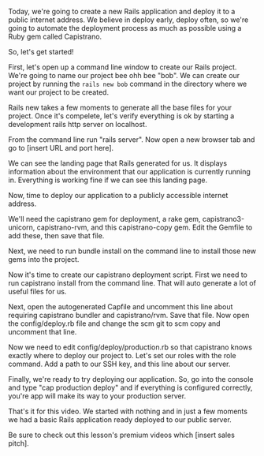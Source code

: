 Today, we're going to create a new Rails application and deploy it to a public internet address. We believe in deploy early, deploy often, so we're going to automate the deployment process as much as possible using a Ruby gem called Capistrano.

So, let's get started!

First, let's open up a command line window to create our Rails project. We're going to name our project bee ohh bee "bob". We can create our project by running the ```rails new bob``` command in the directory where we want our project to be created.

Rails new takes a few moments to generate all the base files for your project. Once it's compelete, let's verify everything is ok by starting a development rails http server on localhost.

From the command line run "rails server". Now open a new browser tab and go to [insert URL and port here].

We can see the landing page that Rails generated for us. It displays information about the environment that our application is currently running in. Everything is working fine if we can see this landing page.

Now, time to deploy our application to a publicly accessible internet address.

We'll need the capistrano gem for deployment, a rake gem, capistrano3-unicorn, capistrano-rvm, and this capistrano-copy gem. Edit the Gemfile to add these, then save that file.

Next, we need to run bundle install on the command line to install those new gems into the project.

Now it's time to create our capistrano deployment script. First we need to run capistrano install from the command line. That will auto generate a lot of useful files for us.

Next, open the autogenerated Capfile and uncomment this line about requiring capistrano bundler and capistrano/rvm. Save that file. Now open the config/deploy.rb file and change the scm git to scm copy and uncomment that line.

Now we need to edit config/deploy/production.rb so that capistrano knows exactly where to deploy our project to. Let's set our roles with the role command. Add a path to our SSH key, and this line about our server.

Finally, we're ready to try deploying our application. So, go into the console and type "cap production deploy" and if everything is configured correctly, you're app will make its way to your production server.

That's it for this video. We started with nothing and in just a few moments we had a basic Rails application ready deployed to our public server.

Be sure to check out this lesson's premium videos which [insert sales pitch].
